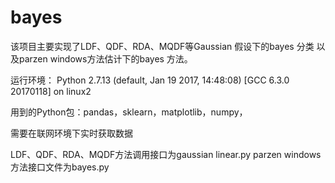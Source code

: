 # bayes
该项目主要实现了LDF、QDF、RDA、MQDF等Gaussian 假设下的bayes 分类 以及parzen windows方法估计下的bayes 方法。

运行环境： Python 2.7.13 (default, Jan 19 2017, 14:48:08) 
[GCC 6.3.0 20170118] on linux2


用到的Python包：pandas，sklearn，matplotlib，numpy，

需要在联网环境下实时获取数据

LDF、QDF、RDA、MQDF方法调用接口为gaussian linear.py 
parzen windows 方法接口文件为bayes.py
